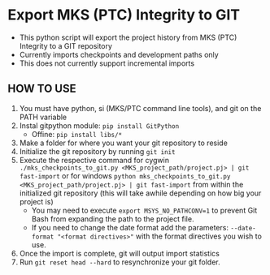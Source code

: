 # Export MKS (PTC) Integrity to GIT
* This python script will export the project history from MKS (PTC) Integrity to a GIT repository
* Currently imports checkpoints and development paths only
* This does not currently support incremental imports

## HOW TO USE
1. You must have python, si (MKS/PTC command line tools), and git on the PATH variable
2. Instal gitpython module: ```pip install GitPython```
	* Offine: ```pip install libs/*```
3. Make a folder for where you want your git repository to reside
4. Initialize the git repository by running ```git init```
5. Execute the respective command for cygwin 
```./mks_checkpoints_to_git.py <MKS_project_path/project.pj> | git fast-import``` 
or for windows ```python mks_checkpoints_to_git.py <MKS_project_path/project.pj> | git fast-import``` 
from within the initialized git repository (this will take awhile depending on how big your project is)
	* You may need to execute ```export MSYS_NO_PATHCONV=1``` to prevent Git Bash from expanding the path to the project file.
	* If you need to change the date format add the parameters: ```--date-format "<format directives>"``` 
	with the format directives you wish to use.
6. Once the import is complete, git will output import statistics
7. Run ```git reset head --hard``` to resynchronize your git folder.
